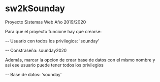 # sw2kSounday
Proyecto Sistemas Web Año 2019/2020

Para que el proyecto funcione hay que crearse:

-- Usuario con todos los privilegios: 'sounday'

-- Constraseña: sounday2020

Además, marcar la opcion de crear base de datos con el mismo nombre y asi ese usuario puede tener todos los privilegios

-- Base de datos: 'sounday'
